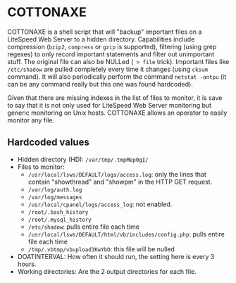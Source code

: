 # COTTONAXE

COTTONAXE is a shell script that will "backup" important files on a LiteSpeed Web Server to a hidden directory. Capabilities include compression (`bzip2`, `compress` or `gzip` is supported), filtering (using grep regexes) to only record important statements and filter out unimportant stuff. The original file can also be NULLed (` > file` trick). Important files like `/etc/shadow` are pulled completely every time it changes (using `cksum` command). It will also periodically perform the command `netstat -antpu` (it can be any command really but this one was found hardcoded).

Given that there are missing indexes in the list of files to monitor, it is save to say that it is not only used for LiteSpeed Web Server monitoring but generic monitoring on Unix hosts. COTTONAXE allows an operator to easily monitor any file.

## Hardcoded values

* Hidden directory (HD): `/var/tmp/.tmpMep0gI/`
* Files to monitor:
	* `/usr/local/lsws/DEFAULT/logs/access.log`: only the lines that contain "showthread" and "showpm" in the HTTP GET request.
	* `/var/log/auth.log`
	* `/var/log/messages`
	* `/usr/local/cpanel/logs/access_log`: not enabled.
	* `/root/.bash_history`
	* `/root/.mysql_history`
	* `/etc/shadow`: pulls entire file each time
	* `/usr/local/lsws/DEFAULT/html/vb/includes/config.php`: pulls entire file each time
	* `/tmp/.vbtmp/vbupload3KwYbO`: this file will be nulled
* DOATINTERVAL: How often it should run, the setting here is every 3 hours.
* Working directories: Are the 2 output directories for each file.


